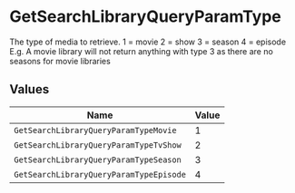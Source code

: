 # GetSearchLibraryQueryParamType

The type of media to retrieve.
1 = movie
2 = show
3 = season
4 = episode
E.g. A movie library will not return anything with type 3 as there are no seasons for movie libraries



## Values

| Name                                    | Value                                   |
| --------------------------------------- | --------------------------------------- |
| `GetSearchLibraryQueryParamTypeMovie`   | 1                                       |
| `GetSearchLibraryQueryParamTypeTvShow`  | 2                                       |
| `GetSearchLibraryQueryParamTypeSeason`  | 3                                       |
| `GetSearchLibraryQueryParamTypeEpisode` | 4                                       |